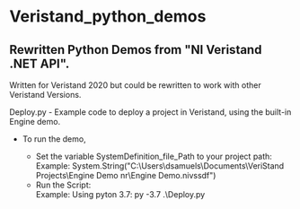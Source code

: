 # Veristand_python_demos

## Rewritten Python Demos from "NI Veristand .NET API". 
Written for Veristand 2020 but could be rewritten to work with other Veristand Versions.

Deploy.py - Example code to deploy a project in Veristand, using the built-in Engine demo.

* To run the demo,
  
  * Set the variable SystemDefinition_file_Path to your project path:  
    Example: System.String("C:\\Users\\dsamuels\\Documents\\VeriStand Projects\\Engine Demo nr\\Engine Demo.nivssdf")
  * Run the Script:  
    Example: Using pyton 3.7: py -3.7 .\Deploy.py
  
  
  
  
